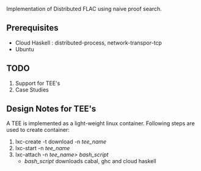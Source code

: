 Implementation of Distributed FLAC using naive proof search.

## Prerequisites


* Cloud Haskell : distributed-process, network-transpor-tcp
* Ubuntu


## TODO


1. Support for TEE's
2. Case Studies


## Design Notes for TEE's


A TEE is implemented as a light-weight linux container. Following steps are used to create container:

1. lxc-create -t download -n _tee\_name_
2. lxc-start -n _tee\_name_
3. lxc-attach -n _tee\_name>_ _bash\_script_
   * _bash\_script_ downloads cabal, ghc and cloud haskell
